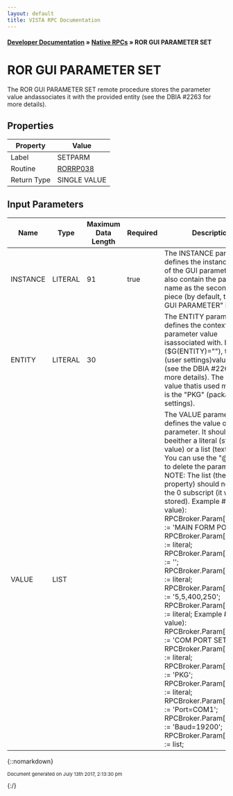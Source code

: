 ```yaml
---
layout: default
title: VISTA RPC Documentation
---
```


#### [Developer Documentation](../index) &#187; [Native RPCs](TableOfContents) &#187; ROR GUI PARAMETER SET<br/>
# ROR GUI PARAMETER SET

The ROR GUI PARAMETER SET remote procedure stores the parameter value andassociates it with the provided entity (see the DBIA #2263 for more details).

## Properties

Property | Value
--- | ---
Label | SETPARM
Routine | [RORRP038](http://code.osehra.org/dox/Routine_RORRP038_source.html)
Return Type | SINGLE VALUE


## Input Parameters

Name | Type | Maximum Data Length | Required | Description
--- | --- | --- | --- | ---
INSTANCE | LITERAL | 91 | true | The INSTANCE parameter defines the instance name of the GUI parameter. It can also contain the parameter name as the second &quot;^&quot;-piece (by default, the &quot;ROR GUI PARAMETER&quot; is used).
ENTITY | LITERAL | 30 |  | The ENTITY parameter defines the context that the parameter value isassociated with. By default ($G(ENTITY)&#x3D;&quot;&quot;), the &quot;USR&quot; (user settings)value is used (see the DBIA #2263 for more details). The other value thatis used most often is the &quot;PKG&quot; (package settings).
VALUE | LIST |  |  | The VALUE parameter defines the value of the GUI parameter. It should beeither a literal (string value) or a list (text value). You can use the &quot;@&quot; value to delete the parameter.  NOTE: The list (the Mult property) should not contain       the 0 subscript (it will not be stored). Example #1 (string value):   RPCBroker.Param[0].Value :&#x3D; &#x27;MAIN FORM POS&#x27;;  RPCBroker.Param[0].PType :&#x3D; literal;  RPCBroker.Param[1].Value :&#x3D; &#x27;&#x27;;  RPCBroker.Param[1].PType :&#x3D; literal;  RPCBroker.Param[2].Value :&#x3D; &#x27;5,5,400,250&#x27;;  RPCBroker.Param[2].PType :&#x3D; literal; Example #2 (text value):   RPCBroker.Param[0].Value :&#x3D; &#x27;COM PORT SETTINGS&#x27;;  RPCBroker.Param[0].PType :&#x3D; literal;  RPCBroker.Param[1].Value :&#x3D; &#x27;PKG&#x27;;  RPCBroker.Param[1].PType :&#x3D; literal;  RPCBroker.Param[2].Mult[1] :&#x3D; &#x27;Port&#x3D;COM1&#x27;;  RPCBroker.Param[2].Mult[2] :&#x3D; &#x27;Baud&#x3D;19200&#x27;;  RPCBroker.Param[2].PType :&#x3D; list;



{::nomarkdown} <br/><p style="font-size: 11px">Document generated on July 13th 2017, 2:13:30 pm</p>{:/}
